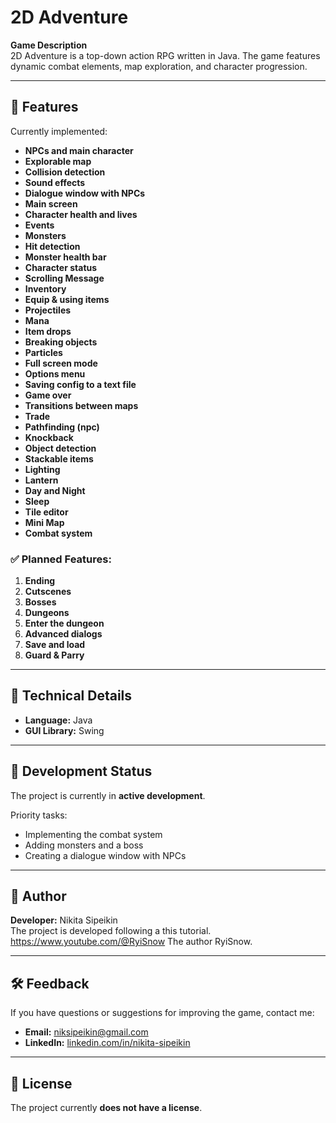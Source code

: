 # 2D Adventure

**Game Description**  
2D Adventure is a top-down action RPG written in Java. The game features dynamic combat elements, map exploration, and character progression.

---

## 🌟 Features
Currently implemented:
- **NPCs and main character**
- **Explorable map**
- **Collision detection**
- **Sound effects**
- **Dialogue window with NPCs**
- **Main screen**
- **Character health and lives**
- **Events**
- **Monsters**
- **Hit detection**
- **Monster health bar**
- **Character status**
- **Scrolling Message**
- **Inventory**
- **Equip & using items**
- **Projectiles**
- **Mana**
- **Item drops**
- **Breaking objects**
- **Particles**
- **Full screen mode**
- **Options menu**
- **Saving config to a text file**
- **Game over**
- **Transitions between maps**
- **Trade**
- **Pathfinding (npc)**
- **Knockback**
- **Object detection**
- **Stackable items**
- **Lighting**
- **Lantern**
- **Day and Night**
- **Sleep**
- **Tile editor**
- **Mini Map**
- **Combat system**

### ✅ Planned Features:
1. **Ending**
2. **Cutscenes**
3. **Bosses**
4. **Dungeons**
5. **Enter the dungeon**
6. **Advanced dialogs**
7. **Save and load**
8. **Guard & Parry**

---

## 🔧 Technical Details
- **Language:** Java
- **GUI Library:** Swing

---

## 📅 Development Status
The project is currently in **active development**.

Priority tasks:
- Implementing the combat system
- Adding monsters and a boss
- Creating a dialogue window with NPCs

---

## 👤 Author
**Developer:** Nikita Sipeikin  
The project is developed following a this tutorial. https://www.youtube.com/@RyiSnow
The author RyiSnow.

---

## 🛠️ Feedback
If you have questions or suggestions for improving the game, contact me:
- **Email:** [niksipeikin@gmail.com](mailto:niksipeikin@gmail.com)
- **LinkedIn:** [linkedin.com/in/nikita-sipeikin](https://linkedin.com/in/nikita-sipeikin)

---

## 📃 License
The project currently **does not have a license**.
